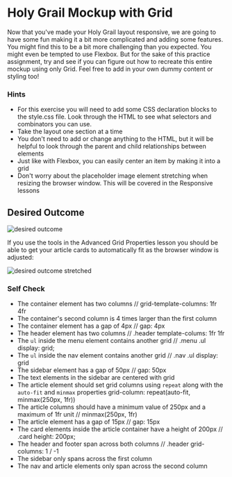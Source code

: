 # Holy Grail Mockup with Grid

Now that you've made your Holy Grail layout responsive, we are going to have some fun making it a bit more complicated and adding some features. You might find this to be a bit more challenging than you expected. You might even be tempted to use Flexbox. But for the sake of this practice assignment, try and see if you can figure out how to recreate this entire mockup using only Grid. Feel free to add in your own dummy content or styling too!

### Hints
- For this exercise you will need to add some CSS declaration blocks to the style.css file. Look through the HTML to see what selectors and combinators you can use.
- Take the layout one section at a time
- You don't need to add or change anything to the HTML, but it will be helpful to look through the parent and child relationships between elements
- Just like with Flexbox, you can easily center an item by making it into a grid
- Don't worry about the placeholder image element stretching when resizing the browser window. This will be covered in the Responsive lessons

## Desired Outcome

![desired outcome](./desired-outcome.png)

If you use the tools in the Advanced Grid Properties lesson you should be able to get your article cards to automatically fit as the browser window is adjusted:

![desired outcome stretched](./desired-outcome-stretched.png)

### Self Check
- The container element has two columns // grid-template-columns: 1fr 4fr
- The container's second column is 4 times larger than the first column
- The container element has a gap of 4px // gap: 4px
- The header element has two columns // .header template-colums: 1fr 1fr
- The `ul` inside the menu element contains another grid // .menu .ul display: grid;
- The `ul` inside the nav element contains another grid // .nav .ul display: grid
- The sidebar element has a gap of 50px // gap: 50px
- The text elements in the sidebar are centered with grid
- The article element should set grid columns using `repeat` along with the `auto-fit` and `minmax` properties grid-column: repeat(auto-fit, minmax(250px, 1fr))
- The article columns should have a minimum value of 250px and a maximum of 1fr unit // minmax(250px, 1fr)
- The article element has a gap of 15px // gap: 15px
- The card elements inside the article container have a height of 200px // .card height: 200px;
- The header and footer span across both columns // .header grid-columns: 1 / -1
- The sidebar only spans across the first column
- The nav and article elements only span across the second column
